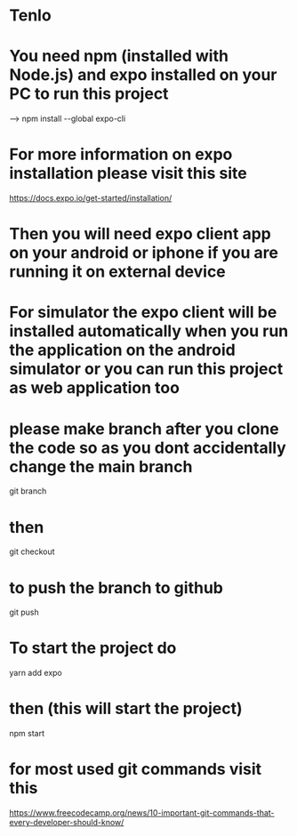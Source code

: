 # Tenlo

# You need npm (installed with Node.js) and expo installed on your PC to run this project
--> npm install --global expo-cli

# For more information on expo installation please visit this site
https://docs.expo.io/get-started/installation/

# Then you will need expo client app on your android or iphone if you are running it on external device
# For simulator the expo client will be installed automatically when you run the application on the android simulator or you can run this project as web application too 

# please make branch after you clone the code so as you dont accidentally change the main branch
git branch <branch-name>
  
# then
git checkout <your-branch-name>
  
# to push the branch to github
git push <remote> <branch>


# To start the project do
yarn add expo

# then (this will start the project)
npm start



# for most used git commands visit this
https://www.freecodecamp.org/news/10-important-git-commands-that-every-developer-should-know/
